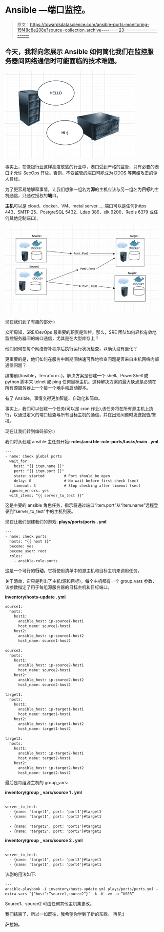 # Ansible —端口监控。

> 原文：<https://towardsdatascience.com/ansible-ports-monitoring-15f48c8e208e?source=collection_archive---------23----------------------->

## 今天，我将向您展示 Ansible 如何简化我们在监控服务器间网络通信时可能面临的技术难题。

![](img/dde08d0bdc62f7bb06da471e37b3ac1c.png)

事实上，在像银行业这样高度敏感的行业中，港口受到严格的监管，只有必要的港口才允许 SecOps 开放。否则，不受监管的端口可能成为 DDOS 等网络攻击的诱人目标。

为了更容易地解释事情，让我们想象一组名为**源**的主机应该与另一组名为**目标**的主机通信，只通过授权的**端口**。

**主机**可以是 cloud、docker、VM、metal server……端口可以是任何(https 443、SMTP 25、PostgreSQL 5432、Ldap 389、elk 9200、Redis 6379 或任何其他定制端口)。

![](img/b012c0e369e0a43ca2ae2e75282a9e47.png)

现在我们到了有趣的部分:)

众所周知，SRE/DevOps 最重要的职责是监控。那么，SRE 团队如何轻松有效地监控服务器间的端口通信，尤其是在大型库存上？

他们如何在每个网络修补程序后执行运行状况检查，以确认没有退化？

更重要的是，他们如何在服务中断期间快速可靠地检查问题是否来自主机网络内部通信问题？

编排前(Ansible，Terraform..)，解决方案是创建一个 shell、PowerShell 或 python 脚本来 telnet 或 ping 任何目标主机。这种解决方案的最大缺点是必须在所有源服务器上一个接一个地手动启动脚本。

有了 Ansible，事情变得更加智能、自动化和简单。

事实上，我们可以创建一个任务(可以是 cron 作业),该任务将在所有源主机上执行，以通过定义的端口检查与所有目标主机的通信，并在出现问题时发送报告/警报。

现在让我们转到编码部分:)

我们将从创建 ansible 主任务开始:
**roles/ansi ble-role-ports/tasks/main . yml**

```
---
- name: Check global ports
  wait_for:
    host: "{{ item.name }}"
    port: "{{ item.port }}"
    state: started         # Port should be open
    delay: 0               # No wait before first check (sec)
    timeout: 3             # Stop checking after timeout (sec)
  ignore_errors: yes
  with_items: "{{ server_to_test }}"
```

这是主要的 ansible 角色任务，指示将通过端口“item.port”从“item.name”远程登录到“server_to_test”中的主机列表。

现在让我们创建我们的游戏:
**plays/ports/ports . yml**

```
---
- name: check ports
  hosts: "{{ host }}"
  become: yes
  become_user: root
  roles:
    - ansible-role-ports
```

这是一个可行的**行动**，它将使用清单中的源主机和目标主机来调用任务。

关于清单，它只是列出了主机(源和目标)，每个主机都有一个 group_vars 参数，该参数指定了用于每组源服务器的目标主机和目标端口。

**inventory/hosts-update . yml**

```
source1:
  hosts:
    host1:
      ansible_host: ip-source1-host1
      host_name: source1-host1
    host2:
      ansible_host: ip-source1-host2
      host_name: source1-host2

source2:
  hosts:
    host1:
      ansible_host: ip-source2-host1
      host_name: source2-host1
    host2:
      ansible_host: ip-source2-host2
      host_name: source2-host2

target1:
  hosts:
    host1:
      ansible_host: ip-target1-host1
      host_name: target1-host1
    host2:
      ansible_host: ip-target1-host2
      host_name: target1-host2     

target2:
  hosts:
    host1:
      ansible_host: ip-target2-host1
      host_name: target2-host1
    host2:
      ansible_host: ip-target2-host2
      host_name: target2-host2
```

最后是每组源主机的 group_vars:

**inventory/group _ vars/source 1 . yml**

```
---
server_to_test:
  - {name: 'target1', port: 'port1'}#target1
  - {name: 'target1', port: 'port2'}#target1

  - {name: 'target2', port: 'port1'}#target2
  - {name: 'target2', port: 'port2'}#target2
```

**inventory/group _ vars/source 2 . yml**

```
---
server_to_test:
  - {name: 'target1', port: 'port3'}#target1
  - {name: 'target1', port: 'port4'}#target1
```

该剧的用法如下:

```
---
ansible-playbook -i inventory/hosts-update.yml plays/ports/ports.yml — extra-vars ‘{“host”:”source1,source2”}’ -k -K -vv -u “USER”
```

Source1、source2 可由任何其他主机集更改。

我们结束了，所以一如既往，我希望你学到了新的东西。
再见:)

萨拉姆。